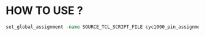 # HOW TO USE ?

```tcl
set_global_assignment -name SOURCE_TCL_SCRIPT_FILE cyc1000_pin_assignment.tcl
```
